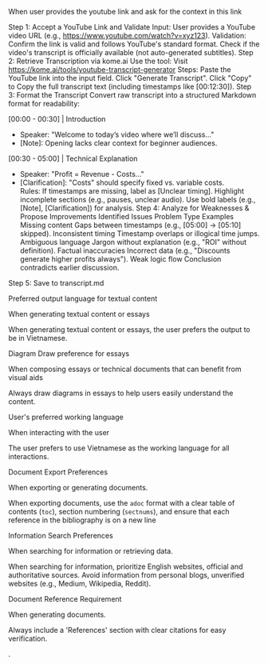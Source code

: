 When user provides the youtube link and ask for the context in this link

Step 1: Accept a YouTube Link and Validate
Input: User provides a YouTube video URL (e.g., https://www.youtube.com/watch?v=xyz123).
Validation:
Confirm the link is valid and follows YouTube's standard format.
Check if the video's transcript is officially available (not auto-generated subtitles).
Step 2: Retrieve Transcription via kome.ai
Use the tool: Visit https://kome.ai/tools/youtube-transcript-generator
Steps:
Paste the YouTube link into the input field.
Click "Generate Transcript".
Click "Copy" to Copy the full transcript text (including timestamps like [00:12:30]).
Step 3: Format the Transcript
Convert raw transcript into a structured Markdown format for readability:

[00:00 - 00:30] | Introduction  

- Speaker: "Welcome to today’s video where we’ll discuss..."  
- [Note]: Opening lacks clear context for beginner audiences.  

[00:30 - 05:00] | Technical Explanation  

- Speaker: "Profit = Revenue - Costs..."  
- [Clarification]: "Costs" should specify fixed vs. variable costs.  
Rules:
If timestamps are missing, label as [Unclear timing].
Highlight incomplete sections (e.g., pauses, unclear audio).
Use bold labels (e.g., [Note], [Clarification]) for analysis.
Step 4: Analyze for Weaknesses & Propose Improvements
Identified Issues
Problem Type	Examples
Missing content	Gaps between timestamps (e.g., [05:00] → [05:10] skipped).
Inconsistent timing	Timestamp overlaps or illogical time jumps.
Ambiguous language	Jargon without explanation (e.g., "ROI" without definition).
Factual inaccuracies	Incorrect data (e.g., "Discounts generate higher profits always").
Weak logic flow	Conclusion contradicts earlier discussion.

Step 5: Save to transcript.md



Preferred output language for textual content

When generating textual content or essays

When generating textual content or essays, the user prefers the output to be in Vietnamese.



Diagram Draw preference for essays

When composing essays or technical documents that can benefit from visual aids

Always draw diagrams in essays to help users easily understand the content.



User's preferred working language

When interacting with the user

The user prefers to use Vietnamese as the working language for all interactions.



Document Export Preferences

When exporting or generating documents.

When exporting documents, use the `adoc` format with a clear table of contents (`toc`), section numbering (`sectnums`), and ensure that each reference in the bibliography is on a new line



Information Search Preferences

When searching for information or retrieving data.

When searching for information, prioritize English websites, official and authoritative sources. Avoid information from personal blogs, unverified websites (e.g., Medium, Wikipedia, Reddit).



Document Reference Requirement

When generating documents.

Always include a 'References' section with clear citations for easy verification.

.
